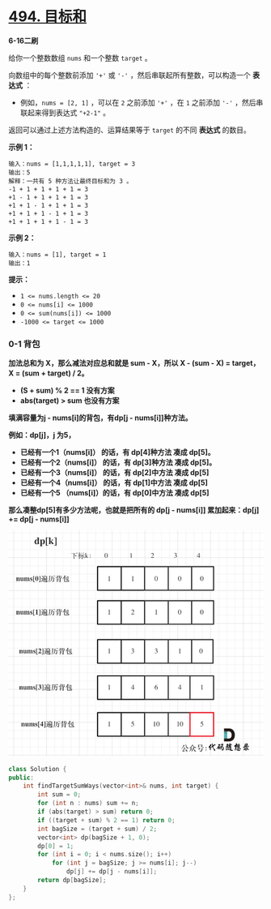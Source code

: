 # [494. 目标和](https://leetcode-cn.com/problems/target-sum/)

**6-16二刷**

给你一个整数数组 `nums` 和一个整数 `target` 。

向数组中的每个整数前添加 `'+'` 或 `'-'` ，然后串联起所有整数，可以构造一个 **表达式** ：

- 例如，`nums = [2, 1]` ，可以在 `2` 之前添加 `'+'` ，在 `1` 之前添加 `'-'` ，然后串联起来得到表达式 `"+2-1"` 。

返回可以通过上述方法构造的、运算结果等于 `target` 的不同 **表达式** 的数目。

**示例 1：**

```
输入：nums = [1,1,1,1,1], target = 3
输出：5
解释：一共有 5 种方法让最终目标和为 3 。
-1 + 1 + 1 + 1 + 1 = 3
+1 - 1 + 1 + 1 + 1 = 3
+1 + 1 - 1 + 1 + 1 = 3
+1 + 1 + 1 - 1 + 1 = 3
+1 + 1 + 1 + 1 - 1 = 3
```

**示例 2：**

```
输入：nums = [1], target = 1
输出：1
```

**提示：**

- `1 <= nums.length <= 20`
- `0 <= nums[i] <= 1000`
- `0 <= sum(nums[i]) <= 1000`
- `-1000 <= target <= 1000`

### 0-1 背包

**加法总和为 X，那么减法对应总和就是 sum - X，所以 X - (sum - X) = target，X = (sum + target) / 2。**

- **(S + sum) % 2 == 1 没有方案**
- **abs(target) > sum  也没有方案**

**填满容量为j - nums[i]的背包，有dp[j - nums[i]]种方法。**

**例如：dp[j]，j 为5，**

- **已经有一个1（nums[i]） 的话，有 dp[4]种方法 凑成 dp[5]。**
- **已经有一个2（nums[i]） 的话，有 dp[3]种方法 凑成 dp[5]。**
- **已经有一个3（nums[i]） 的话，有 dp[2]中方法 凑成 dp[5]**
- **已经有一个4（nums[i]） 的话，有 dp[1]中方法 凑成 dp[5]**
- **已经有一个5 （nums[i]）的话，有 dp[0]中方法 凑成 dp[5]**

**那么凑整dp[5]有多少方法呢，也就是把所有的 dp[j - nums[i]] 累加起来：dp[j] += dp[j - nums[i]]**

![494.目标和](../../Images/11.目标和.assets/20210125120743274.jpg)

```c++
class Solution {
public:
    int findTargetSumWays(vector<int>& nums, int target) {
        int sum = 0;
        for (int n : nums) sum += n;
        if (abs(target) > sum) return 0;
        if ((target + sum) % 2 == 1) return 0;
        int bagSize = (target + sum) / 2;
        vector<int> dp(bagSize + 1, 0);
        dp[0] = 1;
        for (int i = 0; i < nums.size(); i++)
            for (int j = bagSize; j >= nums[i]; j--)
                dp[j] += dp[j - nums[i]];
        return dp[bagSize];
    }
};
```

